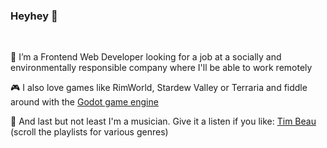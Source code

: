 ### Heyhey 👋
<br>

🌱 I’m a Frontend Web Developer looking for a job at a socially and environmentally responsible company where I'll be able to work remotely

🎮 I also love games like RimWorld, Stardew Valley or Terraria and fiddle around with the [Godot game engine](https://godotengine.org/)

🎹 And last but not least I'm a musician. Give it a listen if you like: [Tim Beau](https://soundcloud.com/timbeau/sets) (scroll the playlists for various genres)
